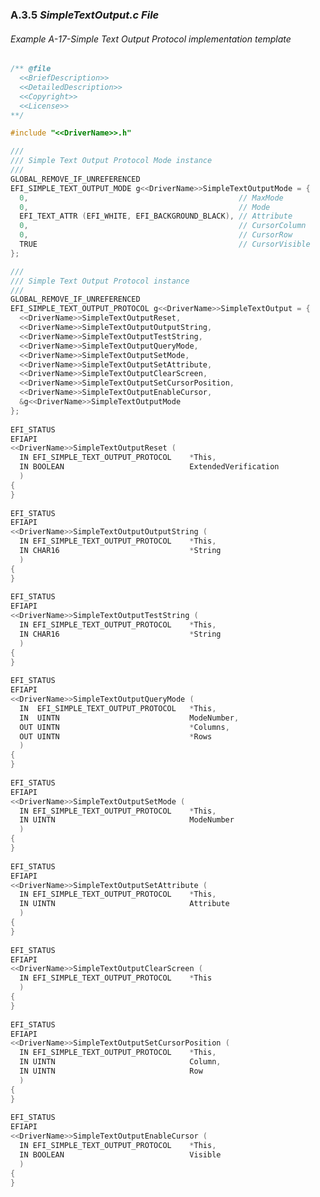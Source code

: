 <!--- @file
  A.3.5 _SimpleTextOutput.c File_

  Copyright (c) 2012-2018, Intel Corporation. All rights reserved.<BR>

  Redistribution and use in source (original document form) and 'compiled'
  forms (converted to PDF, epub, HTML and other formats) with or without
  modification, are permitted provided that the following conditions are met:

  1) Redistributions of source code (original document form) must retain the
     above copyright notice, this list of conditions and the following
     disclaimer as the first lines of this file unmodified.

  2) Redistributions in compiled form (transformed to other DTDs, converted to
     PDF, epub, HTML and other formats) must reproduce the above copyright
     notice, this list of conditions and the following disclaimer in the
     documentation and/or other materials provided with the distribution.

  THIS DOCUMENTATION IS PROVIDED BY TIANOCORE PROJECT "AS IS" AND ANY EXPRESS OR
  IMPLIED WARRANTIES, INCLUDING, BUT NOT LIMITED TO, THE IMPLIED WARRANTIES OF
  MERCHANTABILITY AND FITNESS FOR A PARTICULAR PURPOSE ARE DISCLAIMED. IN NO
  EVENT SHALL TIANOCORE PROJECT  BE LIABLE FOR ANY DIRECT, INDIRECT, INCIDENTAL,
  SPECIAL, EXEMPLARY, OR CONSEQUENTIAL DAMAGES (INCLUDING, BUT NOT LIMITED TO,
  PROCUREMENT OF SUBSTITUTE GOODS OR SERVICES; LOSS OF USE, DATA, OR PROFITS;
  OR BUSINESS INTERRUPTION) HOWEVER CAUSED AND ON ANY THEORY OF LIABILITY,
  WHETHER IN CONTRACT, STRICT LIABILITY, OR TORT (INCLUDING NEGLIGENCE OR
  OTHERWISE) ARISING IN ANY WAY OUT OF THE USE OF THIS DOCUMENTATION, EVEN IF
  ADVISED OF THE POSSIBILITY OF SUCH DAMAGE.

-->

### A.3.5 _SimpleTextOutput.c File_

###### Example A-17-Simple Text Output Protocol implementation template

```c
/** @file
  <<BriefDescription>>
  <<DetailedDescription>>
  <<Copyright>>
  <<License>>
**/

#include "<<DriverName>>.h"

///
/// Simple Text Output Protocol Mode instance
///
GLOBAL_REMOVE_IF_UNREFERENCED
EFI_SIMPLE_TEXT_OUTPUT_MODE g<<DriverName>>SimpleTextOutputMode = {
  0,                                               // MaxMode
  0,                                               // Mode
  EFI_TEXT_ATTR (EFI_WHITE, EFI_BACKGROUND_BLACK), // Attribute
  0,                                               // CursorColumn
  0,                                               // CursorRow
  TRUE                                             // CursorVisible
};

///
/// Simple Text Output Protocol instance
///
GLOBAL_REMOVE_IF_UNREFERENCED
EFI_SIMPLE_TEXT_OUTPUT_PROTOCOL g<<DriverName>>SimpleTextOutput = {
  <<DriverName>>SimpleTextOutputReset,
  <<DriverName>>SimpleTextOutputOutputString, 
  <<DriverName>>SimpleTextOutputTestString,
  <<DriverName>>SimpleTextOutputQueryMode, 
  <<DriverName>>SimpleTextOutputSetMode,
  <<DriverName>>SimpleTextOutputSetAttribute,
  <<DriverName>>SimpleTextOutputClearScreen,
  <<DriverName>>SimpleTextOutputSetCursorPosition,
  <<DriverName>>SimpleTextOutputEnableCursor,
  &g<<DriverName>>SimpleTextOutputMode
};
  
EFI_STATUS
EFIAPI
<<DriverName>>SimpleTextOutputReset (
  IN EFI_SIMPLE_TEXT_OUTPUT_PROTOCOL    *This,
  IN BOOLEAN                            ExtendedVerification
  )
{
}
  
EFI_STATUS
EFIAPI
<<DriverName>>SimpleTextOutputOutputString (
  IN EFI_SIMPLE_TEXT_OUTPUT_PROTOCOL    *This,
  IN CHAR16                             *String
  )
{
}
  
EFI_STATUS
EFIAPI
<<DriverName>>SimpleTextOutputTestString (
  IN EFI_SIMPLE_TEXT_OUTPUT_PROTOCOL    *This,
  IN CHAR16                             *String
  )
{
}
  
EFI_STATUS
EFIAPI
<<DriverName>>SimpleTextOutputQueryMode (
  IN  EFI_SIMPLE_TEXT_OUTPUT_PROTOCOL   *This,
  IN  UINTN                             ModeNumber,
  OUT UINTN                             *Columns,
  OUT UINTN                             *Rows
  )
{
}
  
EFI_STATUS
EFIAPI
<<DriverName>>SimpleTextOutputSetMode (
  IN EFI_SIMPLE_TEXT_OUTPUT_PROTOCOL    *This,
  IN UINTN                              ModeNumber
  )
{
}
  
EFI_STATUS
EFIAPI
<<DriverName>>SimpleTextOutputSetAttribute (
  IN EFI_SIMPLE_TEXT_OUTPUT_PROTOCOL    *This,
  IN UINTN                              Attribute
  )
{
}
  
EFI_STATUS
EFIAPI
<<DriverName>>SimpleTextOutputClearScreen (
  IN EFI_SIMPLE_TEXT_OUTPUT_PROTOCOL    *This
  )
{
}
  
EFI_STATUS
EFIAPI
<<DriverName>>SimpleTextOutputSetCursorPosition (
  IN EFI_SIMPLE_TEXT_OUTPUT_PROTOCOL    *This,
  IN UINTN                              Column,
  IN UINTN                              Row
  )
{
}
  
EFI_STATUS
EFIAPI
<<DriverName>>SimpleTextOutputEnableCursor (
  IN EFI_SIMPLE_TEXT_OUTPUT_PROTOCOL    *This,
  IN BOOLEAN                            Visible
  )
{
}
```
